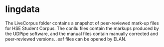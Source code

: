 # lingdata

The LiveCorpus folder contains a snapshot of peer-reviewed mark-up files for HSE Student Corpus.
The conllu files contain the markups produced by the UDPipe software, and the manual files contain manually corrected and peer-reviewed versions.
.eaf files can be opened by ELAN.
